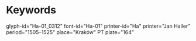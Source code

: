 # Keywords
glyph-id="Ha-01_0312"
font-id="Ha-01"
printer-id="Ha"
printer="Jan Haller"
period="1505–1525"
place="Kraków"
PT plate="164"
